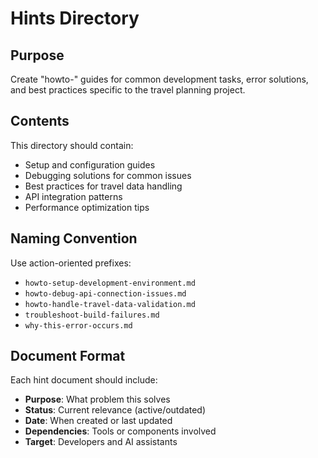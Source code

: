# Hints Directory

## Purpose

Create "howto-" guides for common development tasks, error solutions, and best practices specific to the travel planning project.

## Contents

This directory should contain:
- Setup and configuration guides
- Debugging solutions for common issues
- Best practices for travel data handling
- API integration patterns
- Performance optimization tips

## Naming Convention

Use action-oriented prefixes:
- `howto-setup-development-environment.md`
- `howto-debug-api-connection-issues.md`
- `howto-handle-travel-data-validation.md`
- `troubleshoot-build-failures.md`
- `why-this-error-occurs.md`

## Document Format

Each hint document should include:
- **Purpose**: What problem this solves
- **Status**: Current relevance (active/outdated)
- **Date**: When created or last updated
- **Dependencies**: Tools or components involved
- **Target**: Developers and AI assistants
